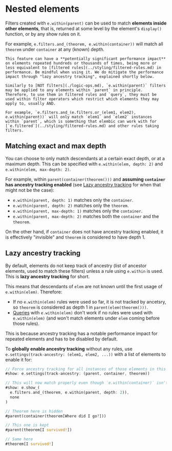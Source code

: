 # Nested elements

Filters created with `e.within(parent)` can be used to match **elements inside other elements**, that is, returned at some level by the element's `display()` function, or by any show rules on it.

For example, `e.filters.and_(theorem, e.within(container))` will match all `theorem` under `container` at any (known) depth.

```admonish warning title="Performance warning"
This feature can have a **potentially significant performance impact** on elements repeated hundreds or thousands of times, being more or less equivalent to [filtered rules](../styling/filtered-rules.md) in performance. Be mindful when using it. We do mitigate the performance impact through "lazy ancestry tracking", explained shortly below.
```

````admonish note title="Restricting the domain"
Similarly to [NOT filters](./logic-ops.md), `e.within(parent)` filters may be applied to any elements within `parent` in principle. Therefore, to use them in filtered rules and `query`, they must be used within filter operators which restrict which elements they may apply to, usually AND.

For example, `e.filters.and_(e.filters.or_(elem1, elem2), e.within(parent))` will only match `elem1` and `elem2` instances within `parent`, which is something that elembic can work with for [`e.filtered`](../styling/filtered-rules.md) and other rules taking filters.
````

## Matching exact and max depth

You can choose to only match descendants at a certain exact depth, or at a maximum depth. This can be specified with `e.within(elem, depth: 2)` and `e.within(elem, max-depth: 2)`.

For example, within `parent(container(theorem()))` and **assuming `container` has ancestry tracking enabled** (see [Lazy ancestry tracking](#lazy-ancestry-tracking) for when that might not be the case):

- `e.within(parent, depth: 1)` matches only the `container`.
- `e.within(parent, depth: 2)` matches only the `theorem`.
- `e.within(parent, max-depth: 1)` matches only the `container`.
- `e.within(parent, max-depth: 2)` matches both the `container` and the `theorem`.

On the other hand, if `container` does not have ancestry tracking enabled, it is effectively "invisible" and `theorem` is considered to have depth 1.

## Lazy ancestry tracking

By default, elements do not keep track of ancestry (list of ancestor elements, used to match these filters) unless a rule using `e.within` is used. This is **lazy ancestry tracking** for short.

This means that descendants of `elem` are not known until the first usage of `e.within(elem)`. Therefore:
- If no `e.within(elem)` rules were used so far, it is not tracked by ancetsry, so `theorem` is considered as depth 1 in `parent(elem(theorem()))`.
- [Queries]() with `e.within(elem)` don't work if no rules were used with `e.within(elem)` (and won't match elements under `elem` coming before those rules).

This is because ancestry tracking has a notable performance impact for repeated elements and has to be disabled by default.

To **globally enable ancestry tracking** without any rules, use `e.settings(track-ancestry: (elem1, elem2, ...))` with a list of elements to enable it for:

```rs
// Force ancestry tracking for all instances of those elements in this scope
#show: e.settings(track-ancestry: (parent, container, theorem))

// This will now match properly even though `e.within(container)` isn't used
#show: e.show_(
  e.filters.and_(theorem, e.within(parent, depth: 2)),
  none
)

// Theorem here is hidden
#parent(container(theorem[Where did I go?]))

// This one is kept
#parent(theorem[I survived!])

// Same here
#theorem[I survived!]
```
